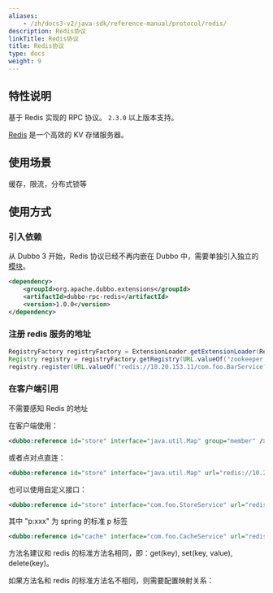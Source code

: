 ```yaml
---
aliases:
    - /zh/docs3-v2/java-sdk/reference-manual/protocol/redis/
description: Redis协议
linkTitle: Redis协议
title: Redis协议
type: docs
weight: 9
---
```





## 特性说明
基于 Redis 实现的 RPC 协议。 `2.3.0` 以上版本支持。

[Redis](http://redis.io) 是一个高效的 KV 存储服务器。

## 使用场景

缓存，限流，分布式锁等

## 使用方式

### 引入依赖

从 Dubbo 3 开始，Redis 协议已经不再内嵌在 Dubbo 中，需要单独引入独立的[模块](/zh-cn/download/spi-extensions/#dubbo-rpc)。
```xml
<dependency>
    <groupId>org.apache.dubbo.extensions</groupId>
    <artifactId>dubbo-rpc-redis</artifactId>
    <version>1.0.0</version>
</dependency>
```


### 注册 redis 服务的地址
```java
RegistryFactory registryFactory = ExtensionLoader.getExtensionLoader(RegistryFactory.class).getAdaptiveExtension();
Registry registry = registryFactory.getRegistry(URL.valueOf("zookeeper://10.20.153.10:2181"));
registry.register(URL.valueOf("redis://10.20.153.11/com.foo.BarService?category=providers&dynamic=false&application=foo&group=member&loadbalance=consistenthash"));
```

### 在客户端引用
不需要感知 Redis 的地址

在客户端使用：
```xml
<dubbo:reference id="store" interface="java.util.Map" group="member" />
```
或者点对点直连：
```xml
<dubbo:reference id="store" interface="java.util.Map" url="redis://10.20.153.10:6379" />
```
也可以使用自定义接口：
```xml
<dubbo:reference id="store" interface="com.foo.StoreService" url="redis://10.20.153.10:6379" />
```

其中 "p:xxx" 为 spring 的标准 p 标签
```xml
<dubbo:reference id="cache" interface="com.foo.CacheService" url="redis://10.20.153.10:6379" p:set="putFoo" p:get="getFoo" p:delete="removeFoo" />
```
方法名建议和 redis 的标准方法名相同，即：get(key), set(key, value), delete(key)。

如果方法名和 redis 的标准方法名不相同，则需要配置映射关系：